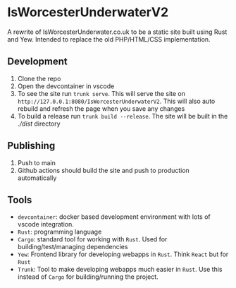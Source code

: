 # IsWorcesterUnderwaterV2

A rewrite of IsWorcesterUnderwater.co.uk to be a static site built using Rust and Yew. Intended to replace the old PHP/HTML/CSS implementation.

## Development

1. Clone the repo
2. Open the devcontainer in vscode
3. To see the site run `trunk serve`. This will serve the site on `http://127.0.0.1:8080/IsWorcesterUnderwaterV2`. This will also auto rebuild and refresh the page when you save any changes
4. To build a release run `trunk build --release`. The site will be built in the *./dist* directory

## Publishing

1. Push to main
2. Github actions should build the site and push to production automatically

## Tools

- `devcontainer`: docker based development environment with lots of vscode integration.
- `Rust`: programming language
- `Cargo`: standard tool for working with `Rust`. Used for building/test/managing dependencies
- `Yew`: Frontend library for developing webapps in `Rust`. Think `React` but for `Rust`
- `Trunk`: Tool to make developing webapps much easier in `Rust`. Use this instead of `Cargo` for building/running the project.
